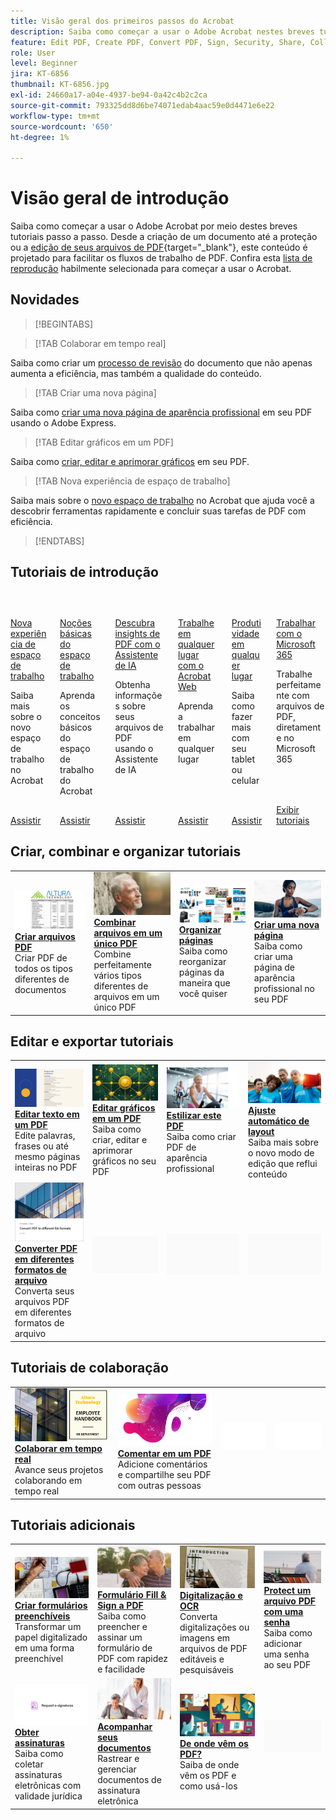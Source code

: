 ```yaml
---
title: Visão geral dos primeiros passos do Acrobat
description: Saiba como começar a usar o Adobe Acrobat nestes breves tutoriais passo a passo (1 a 2 min)
feature: Edit PDF, Create PDF, Convert PDF, Sign, Security, Share, Collaboration, Workspace
role: User
level: Beginner
jira: KT-6856
thumbnail: KT-6856.jpg
exl-id: 24660a17-a04e-4937-be94-0a42c4b2c2ca
source-git-commit: 793325dd8d6be74071edab4aac59e0d4471e6e22
workflow-type: tm+mt
source-wordcount: '650'
ht-degree: 1%

---
```


# Visão geral de introdução

Saiba como começar a usar o Adobe Acrobat por meio destes breves tutoriais passo a passo. Desde a criação de um documento até a proteção ou a [edição de seus arquivos de PDF](https://www.adobe.com/br/acrobat/online/pdf-editor.html){target="_blank"}, este conteúdo é projetado para facilitar os fluxos de trabalho de PDF. Confira esta [lista de reprodução](https://experienceleague.adobe.com/en/playlists/acrobat-get-started-business-users) habilmente selecionada para começar a usar o Acrobat.

## Novidades

>[!BEGINTABS]

>[!TAB Colaborar em tempo real]

Saiba como criar um [processo de revisão](collaborate.md) do documento que não apenas aumenta a eficiência, mas também a qualidade do conteúdo.

>[!TAB Criar uma nova página]

Saiba como [criar uma nova página de aparência profissional](add-custom-page.md) em seu PDF usando o Adobe Express.

>[!TAB Editar gráficos em um PDF]

Saiba como [criar, editar e aprimorar gráficos](edit-graphics.md) em seu PDF.

>[!TAB Nova experiência de espaço de trabalho]

Saiba mais sobre o [novo espaço de trabalho](new-workspace.md) no Acrobat que ajuda você a descobrir ferramentas rapidamente e concluir suas tarefas de PDF com eficiência.

>[!ENDTABS]

## Tutoriais de introdução

<!-- START CARDS HTML - DO NOT MODIFY BY HAND -->
<div class="columns">
    <div class="column is-half-tablet is-half-desktop is-one-third-widescreen" aria-label="New workspace experience">
        <div class="card" style="height: 100%; display: flex; flex-direction: column; height: 100%;">
            <div class="card-image">
                <figure class="image x-is-16by9">
                    <a href="https://experienceleague.adobe.com/en/docs/document-cloud-learn/acrobat-learning/getting-started/new-workspace" title="Nova experiência de espaço de trabalho" target="_blank" rel="referrer">
                        <img class="is-bordered-r-small" src="https://experienceleague.adobe.com/en/docs/document-cloud-learn/acrobat-learning/getting-started/media_1fd7846c8083ccd0da406c6abf96fe746d9b4539e.png?width=400&format=webply&optimize=medium" alt="Nova experiência de espaço de trabalho"
                             style="width: 100%; aspect-ratio: 16 / 9; object-fit: cover; overflow: hidden; display: block; margin: auto;">
                    </a>
                </figure>
            </div>
            <div class="card-content is-padded-small" style="display: flex; flex-direction: column; flex-grow: 1; justify-content: space-between;">
                <div class="top-card-content">
                    <p class="headline is-size-6 has-text-weight-bold">
                        <a href="https://experienceleague.adobe.com/en/docs/document-cloud-learn/acrobat-learning/getting-started/new-workspace" target="_blank" rel="referrer" title="Nova experiência de espaço de trabalho">Nova experiência de espaço de trabalho</a>
                    </p>
                    <p class="is-size-6">Saiba mais sobre o novo espaço de trabalho no Acrobat</p>
                </div>
                <a href="https://experienceleague.adobe.com/en/docs/document-cloud-learn/acrobat-learning/getting-started/new-workspace" target="_blank" rel="referrer" class="spectrum-Button spectrum-Button--outline spectrum-Button--primary spectrum-Button--sizeM" style="align-self: flex-start; margin-top: 1rem;">
                    <span class="spectrum-Button-label has-no-wrap has-text-weight-bold">Assistir</span>
                </a>
            </div>
        </div>
    </div>
    <div class="column is-half-tablet is-half-desktop is-one-third-widescreen" aria-label="Workspace basics">
        <div class="card" style="height: 100%; display: flex; flex-direction: column; height: 100%;">
            <div class="card-image">
                <figure class="image x-is-16by9">
                    <a href="https://experienceleague.adobe.com/en/docs/document-cloud-learn/acrobat-learning/getting-started/get-to-know-the-acrobat-dc-interface" title="Noções básicas sobre a área de trabalho" target="_blank" rel="referrer">
                        <img class="is-bordered-r-small" src="https://experienceleague.adobe.com/en/docs/document-cloud-learn/acrobat-learning/getting-started/media_1829b23b3d26ba9ab2687a87be27ecf1b2adde71e.png?width=400&format=webply&optimize=medium" alt="Noções básicas sobre a área de trabalho"
                             style="width: 100%; aspect-ratio: 16 / 9; object-fit: cover; overflow: hidden; display: block; margin: auto;">
                    </a>
                </figure>
            </div>
            <div class="card-content is-padded-small" style="display: flex; flex-direction: column; flex-grow: 1; justify-content: space-between;">
                <div class="top-card-content">
                    <p class="headline is-size-6 has-text-weight-bold">
                        <a href="https://experienceleague.adobe.com/en/docs/document-cloud-learn/acrobat-learning/getting-started/get-to-know-the-acrobat-dc-interface" target="_blank" rel="referrer" title="Noções básicas do Workspace">Noções básicas do espaço de trabalho</a>
                    </p>
                    <p class="is-size-6">Aprenda os conceitos básicos do espaço de trabalho do Acrobat</p>
                </div>
                <a href="https://experienceleague.adobe.com/en/docs/document-cloud-learn/acrobat-learning/getting-started/get-to-know-the-acrobat-dc-interface" target="_blank" rel="referrer" class="spectrum-Button spectrum-Button--outline spectrum-Button--primary spectrum-Button--sizeM" style="align-self: flex-start; margin-top: 1rem;">
                    <span class="spectrum-Button-label has-no-wrap has-text-weight-bold">Assistir</span>
                </a>
            </div>
        </div>
    </div>
    <div class="column is-half-tablet is-half-desktop is-one-third-widescreen" aria-label="Discover PDF insights with the AI Assistant">
        <div class="card" style="height: 100%; display: flex; flex-direction: column; height: 100%;">
            <div class="card-image">
                <figure class="image x-is-16by9">
                    <a href="https://experienceleague.adobe.com/en/docs/document-cloud-learn/acrobat-learning/getting-started/ai-assistant" title="Descubra insights de PDF com o Assistente de IA" target="_blank" rel="referrer">
                        <img class="is-bordered-r-small" src="https://experienceleague.adobe.com/en/docs/document-cloud-learn/acrobat-learning/getting-started/media_12db4e53771239c4c355e54868bb8c2d72912cf58.png?width=400&format=webply&optimize=medium" alt="Descubra insights de PDF com o Assistente de IA"
                             style="width: 100%; aspect-ratio: 16 / 9; object-fit: cover; overflow: hidden; display: block; margin: auto;">
                    </a>
                </figure>
            </div>
            <div class="card-content is-padded-small" style="display: flex; flex-direction: column; flex-grow: 1; justify-content: space-between;">
                <div class="top-card-content">
                    <p class="headline is-size-6 has-text-weight-bold">
                        <a href="https://experienceleague.adobe.com/en/docs/document-cloud-learn/acrobat-learning/getting-started/ai-assistant" target="_blank" rel="referrer" title="Descubra insights de PDF com o Assistente de IA">Descubra insights de PDF com o Assistente de IA</a>
                    </p>
                    <p class="is-size-6">Obtenha informações sobre seus arquivos de PDF usando o Assistente de IA</p>
                </div>
                <a href="https://experienceleague.adobe.com/en/docs/document-cloud-learn/acrobat-learning/getting-started/ai-assistant" target="_blank" rel="referrer" class="spectrum-Button spectrum-Button--outline spectrum-Button--primary spectrum-Button--sizeM" style="align-self: flex-start; margin-top: 1rem;">
                    <span class="spectrum-Button-label has-no-wrap has-text-weight-bold">Assistir</span>
                </a>
            </div>
        </div>
    </div>
    <div class="column is-half-tablet is-half-desktop is-one-third-widescreen" aria-label="Work anywhere with Acrobat web">
        <div class="card" style="height: 100%; display: flex; flex-direction: column; height: 100%;">
            <div class="card-image">
                <figure class="image x-is-16by9">
                    <a href="https://experienceleague.adobe.com/en/docs/document-cloud-learn/acrobat-learning/getting-started/acrobatweb" title="Trabalhe em qualquer lugar com o Acrobat Web" target="_blank" rel="referrer">
                        <img class="is-bordered-r-small" src="https://experienceleague.adobe.com/en/docs/document-cloud-learn/acrobat-learning/getting-started/media_1bfcf9b6746a553be3bae3718499df7f83847b637.png?width=400&format=webply&optimize=medium" alt="Trabalhe em qualquer lugar com o Acrobat Web"
                             style="width: 100%; aspect-ratio: 16 / 9; object-fit: cover; overflow: hidden; display: block; margin: auto;">
                    </a>
                </figure>
            </div>
            <div class="card-content is-padded-small" style="display: flex; flex-direction: column; flex-grow: 1; justify-content: space-between;">
                <div class="top-card-content">
                    <p class="headline is-size-6 has-text-weight-bold">
                        <a href="https://experienceleague.adobe.com/en/docs/document-cloud-learn/acrobat-learning/getting-started/acrobatweb" target="_blank" rel="referrer" title="Trabalhe em qualquer lugar com o Acrobat Web">Trabalhe em qualquer lugar com o Acrobat Web</a>
                    </p>
                    <p class="is-size-6">Aprenda a trabalhar em qualquer lugar</p>
                </div>
                <a href="https://experienceleague.adobe.com/en/docs/document-cloud-learn/acrobat-learning/getting-started/acrobatweb" target="_blank" rel="referrer" class="spectrum-Button spectrum-Button--outline spectrum-Button--primary spectrum-Button--sizeM" style="align-self: flex-start; margin-top: 1rem;">
                    <span class="spectrum-Button-label has-no-wrap has-text-weight-bold">Assistir</span>
                </a>
            </div>
        </div>
    </div>
    <div class="column is-half-tablet is-half-desktop is-one-third-widescreen" aria-label="Productivity on the go">
        <div class="card" style="height: 100%; display: flex; flex-direction: column; height: 100%;">
            <div class="card-image">
                <figure class="image x-is-16by9">
                    <a href="https://experienceleague.adobe.com/en/docs/document-cloud-learn/acrobat-learning/getting-started/productivity" title="Produtividade em qualquer lugar" target="_blank" rel="referrer">
                        <img class="is-bordered-r-small" src="https://experienceleague.adobe.com/en/docs/document-cloud-learn/acrobat-learning/getting-started/media_1baac857c8ccc7eb8f0af7c27bd123772b2d5cac4.png?width=400&format=webply&optimize=medium" alt="Produtividade em qualquer lugar"
                             style="width: 100%; aspect-ratio: 16 / 9; object-fit: cover; overflow: hidden; display: block; margin: auto;">
                    </a>
                </figure>
            </div>
            <div class="card-content is-padded-small" style="display: flex; flex-direction: column; flex-grow: 1; justify-content: space-between;">
                <div class="top-card-content">
                    <p class="headline is-size-6 has-text-weight-bold">
                        <a href="https://experienceleague.adobe.com/en/docs/document-cloud-learn/acrobat-learning/getting-started/productivity" target="_blank" rel="referrer" title="Produtividade em qualquer lugar">Produtividade em qualquer lugar</a>
                    </p>
                    <p class="is-size-6">Saiba como fazer mais com seu tablet ou celular</p>
                </div>
                <a href="https://experienceleague.adobe.com/en/docs/document-cloud-learn/acrobat-learning/getting-started/productivity" target="_blank" rel="referrer" class="spectrum-Button spectrum-Button--outline spectrum-Button--primary spectrum-Button--sizeM" style="align-self: flex-start; margin-top: 1rem;">
                    <span class="spectrum-Button-label has-no-wrap has-text-weight-bold">Assistir</span>
                </a>
            </div>
        </div>
    </div>
    <div class="column is-half-tablet is-half-desktop is-one-third-widescreen" aria-label="Work with Microsoft 365">
        <div class="card" style="height: 100%; display: flex; flex-direction: column; height: 100%;">
            <div class="card-image">
                <figure class="image x-is-16by9">
                    <a href="https://experienceleague.adobe.com/en/docs/journey-optimizer/using/get-started/user-interface" title="Trabalhar com o Microsoft 365" target="_blank" rel="referrer">
                        <img class="is-bordered-r-small" src="https://experienceleague.adobe.com/en/docs/document-cloud-learn/acrobat-learning/getting-started/media_1e715d1ec959dc755a27cab94e21039372673afac.png?width=400&format=webply&optimize=medium" alt="Trabalhar com o Microsoft 365"
                             style="width: 100%; aspect-ratio: 16 / 9; object-fit: cover; overflow: hidden; display: block; margin: auto;">
                    </a>
                </figure>
            </div>
            <div class="card-content is-padded-small" style="display: flex; flex-direction: column; flex-grow: 1; justify-content: space-between;">
                <div class="top-card-content">
                    <p class="headline is-size-6 has-text-weight-bold">
                        <a href="https://experienceleague.adobe.com/en/docs/journey-optimizer/using/get-started/user-interface" target="_blank" rel="referrer" title="Trabalhar com o Microsoft 365">Trabalhar com o Microsoft 365</a>
                    </p>
                    <p class="is-size-6">Trabalhe perfeitamente com arquivos de PDF, diretamente no Microsoft 365</p>
                </div>
                <a href="https://experienceleague.adobe.com/en/docs/journey-optimizer/using/get-started/user-interface" target="_blank" rel="referrer" class="spectrum-Button spectrum-Button--outline spectrum-Button--primary spectrum-Button--sizeM" style="align-self: flex-start; margin-top: 1rem;">
                    <span class="spectrum-Button-label has-no-wrap has-text-weight-bold">Exibir tutoriais</span>
                </a>
            </div>
        </div>
    </div>
</div>
<!-- END CARDS HTML - DO NOT MODIFY BY HAND -->


## Criar, combinar e organizar tutoriais

<table style="table-layout:fixed">
  <tr>
    <td>
      <a href="create-pdf.md">
        <img alt="Criar arquivos PDF" src="../assets/create.png" />
      </a>
      <div>
      <a href="create-pdf.md"><strong>Criar arquivos PDF</strong></a>
      </div>
      Criar PDF de todos os tipos diferentes de documentos
      <br>
    </td>
    <td>
      <a href="combine-to-pdf.md">
        <img alt="Combinar arquivos em um único PDF" src="../assets/combine.png" />
      </a>
      <div>
      <a href="combine-to-pdf.md"><strong>Combinar arquivos em um único PDF</strong></a>
      </div>
      Combine perfeitamente vários tipos diferentes de arquivos em um único PDF
      <br>
    </td>
    <td>
      <a href="organize.md">
        <img alt="Organizar páginas" src="../assets/organize-pages.png" />
      </a>
      <div>
      <a href="organize.md"><strong>Organizar páginas</strong></a>
      </div>
      Saiba como reorganizar páginas da maneira que você quiser
      <br>
    </td>
    <td>
      <a href="add-custom-page.md">
        <img alt="Projete uma nova página" src="../assets/design.png" />
      </a>
      <div>
      <a href="add-custom-page.md"><strong>Criar uma nova página</strong></a>
      </div>
     Saiba como criar uma página de aparência profissional no seu PDF
      <br>
    </td>
  </tr>
  </table>

## Editar e exportar tutoriais

<table style="table-layout:fixed">
  <tr>
    <td>
      <a href="edit-pdf.md">
        <img alt="Editar texto em um PDF" src="../assets/edit-text.png" />
      </a>
      <div>
      <a href="edit-pdf.md"><strong>Editar texto em um PDF</strong></a>
      </div>
      Edite palavras, frases ou até mesmo páginas inteiras no PDF
      <br>
    </td>
    <td>
      <a href="edit-graphics.md">
        <img alt="Editar gráficos em um PDF" src="../assets/edit-graphics.png" />
      </a>
      <div>
      <a href="edit-graphics.md"><strong>Editar gráficos em um PDF</strong></a>
      </div>
      Saiba como criar, editar e aprimorar gráficos no seu PDF
      <br>
    </td>
    <td>
      <a href="stylize-this-pdf.md">
        <img alt="Estilizar esta PDF" src="../assets/stylize-pdf.png" />
      </a>
      <div>
      <a href="stylize-this-pdf.md"><strong>Estilizar este PDF</strong></a>
      </div>
      Saiba como criar PDF de aparência profissional
      <br>
    </td>
   <td>
      <a href="auto-adjust-layout.md">
        <img alt="Ajuste automático de layout" src="../assets/auto-adjust.png" />
      </a>
      <div>
      <a href="auto-adjust-layout.md"><strong>Ajuste automático de layout</strong></a>
      </div>
      Saiba mais sobre o novo modo de edição que reflui conteúdo
      <br>
    </td>
  </tr>
    <td>
      <a href="export-pdf.md">
        <img alt="Converter PDF em diferentes formatos de arquivo" src="../assets/convert.png" />
      </a>
      <div>
      <a href="export-pdf.md"><strong>Converter PDF em diferentes formatos de arquivo</strong></a>
      </div>
      Converta seus arquivos PDF em diferentes formatos de arquivo
      <br>
    </td>
    <td>
   <img alt="Espaçador" src="../assets/Grayspacer.png" />
    <div>
    <br>
  </td>
  <td>
   <img alt="Espaçador" src="../assets/Grayspacer.png" />
    <div>
    <br>
  </td>
   <td>
   <img alt="Espaçador" src="../assets/Grayspacer.png" />
    <div>
    <br>
  </td>
</tr>
</table>

## Tutoriais de colaboração

<table style="table-layout:fixed">
  <tr>
    <td>
      <a href="collaborate.md">
        <img alt="Colaborar em tempo real" src="../assets/collaborate.png" />
      </a>
      <div>
      <a href="collaborate.md"><strong>Colaborar em tempo real</strong></a>
      </div>
      Avance seus projetos colaborando em tempo real
    </td>
    <td>
      <a href="comment-on-pdf-files.md">
        <img alt="Comentar em um PDF" src="../assets/comment.png" />
      </a>
      <div>
      <a href="comment-on-pdf-files.md"><strong>Comentar em um PDF</strong></a>
      </div>
      Adicione comentários e compartilhe seu PDF com outras pessoas
      <br>
    </td>
    <td>
    <img alt="Espaçador" src="../assets/Whitespacer.png" />
      <div>
      <br>
    </td>
    <td>
    <img alt="Espaçador" src="../assets/Whitespacer.png" />
      <div>
      <br>
    </td>
</tr>
</table>

## Tutoriais adicionais

<table style="table-layout:fixed">
<tr>
  <td>
    <a href="create-fillable-forms.md">
      <img alt="Criar formulários preenchíveis" src="../assets/fillable-forms.png" />
    </a>
    <div>
      <a href="create-fillable-forms.md"><strong>Criar formulários preenchíveis</strong></a>
      </div>
      Transformar um papel digitalizado em uma forma preenchível
      <br>
  </td>
  <td>
    <a href="fill-and-sign.md">
      <img alt="Formulário Fill &amp; Sign a PDF" src="../assets/fill-sign.png" />
    </a>
    <div>
    <a href="fill-and-sign.md"><strong>Formulário Fill &amp; Sign a PDF</strong></a>
    </div>
    Saiba como preencher e assinar um formulário de PDF com rapidez e facilidade
    <br>
  </td>
  <td>
    <a href="scan-and-ocr.md">
      <img alt="Digitalizar e OCR" src="../assets/scan.png" />
    </a>
    <div>
    <a href="scan-and-ocr.md"><strong>Digitalização e OCR</strong></a>
    </div>
    Converta digitalizações ou imagens em arquivos de PDF editáveis e pesquisáveis
    <br>
  </td>
  <td>
    <a href="password-protect.md">
      <img alt="Protect um arquivo PDF com uma senha" src="../assets/protect.png" />
    </a>
    <div>
    <a href="password-protect.md"><strong>Protect um arquivo PDF com uma senha</strong></a>
    </div>
    Saiba como adicionar uma senha ao seu PDF
    <br>
  </td>
</tr>
<tr>
  <td>
    <a href="signatures.md">
      <img alt="Obter assinaturas" src="../assets/signatures.png" />
    </a>
    <div>
    <a href="signatures.md"><strong>Obter assinaturas</strong></a>
    </div>
    Saiba como coletar assinaturas eletrônicas com validade jurídica
    <br>
  </td>
  <td>
    <a href="track.md">
      <img alt="Rastrear seus documentos" src="../assets/track.png" />
    </a>
    <div>
    <a href="track.md"><strong>Acompanhar seus documentos</strong></a>
    </div>
    Rastrear e gerenciar documentos de assinatura eletrônica
    <br>
  </td>
  <td>
      <a href="where-do-pdfs-come-from.md">
        <img alt="De onde vêm os PDF?" src="../assets/where-pdfs.png" />
      </a>
      <div>
      <a href="where-do-pdfs-come-from.md"><strong>De onde vêm os PDF?</strong></a>
      </div>
      Saiba de onde vêm os PDF e como usá-los
      <br>
  </td>
  <td>
   <img alt="Espaçador" src="../assets/Grayspacer.png" />
    <div>
    <br>
  </td>
</tr>
</table>

